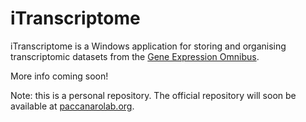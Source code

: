 # iTranscriptome

iTranscriptome is a Windows application for storing and organising 
transcriptomic datasets from the [Gene Expression Omnibus](http://www.ncbi.nlm.nih.gov/gds/).

More info coming soon!

Note: this is a personal repository. The official repository will soon be 
available at [paccanarolab.org](http://www.paccanarolab.org/).